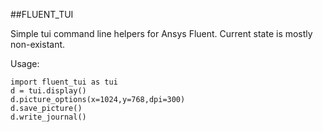 ##FLUENT_TUI

Simple tui command line helpers for Ansys Fluent. Current state is mostly non-existant.

Usage:

```
import fluent_tui as tui
d = tui.display()
d.picture_options(x=1024,y=768,dpi=300)
d.save_picture()
d.write_journal()
```
